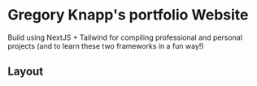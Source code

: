 # Gregory Knapp's portfolio Website

Build using NextJS + Tailwind for compiling professional and personal projects (and to learn these two frameworks in a fun way!)

## Layout
